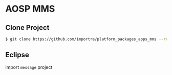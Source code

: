 AOSP MMS
========


Clone Project
-------------

```sh
$ git clone https://github.com/importre/platform_packages_apps_mms --recursive
```


Eclipse
-------

import `message` project
